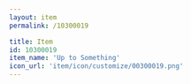 ```yaml
---
layout: item
permalink: /10300019

title: Item
id: 10300019
item_name: 'Up to Something'
icon_url: 'item/icon/customize/00300019.png'
---
```

